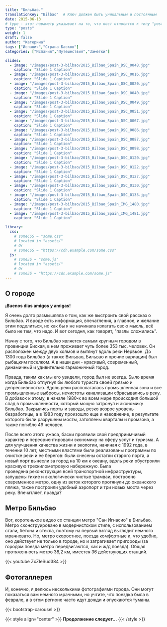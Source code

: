 ```yaml
---
title: "Бильбао."
translationKey: "Bilbao"  # Ключ должен быть уникальным и постоянным
date: 2015-06-13
# type - этот параметр указывает на то, что пост относится к типу "post"
type: "posts"
weight: 1
draft: false
author: "Катерина"
tags: ["Испания","Страна Басков"]
categories: ["Испания","Путешествия","Заметки"]

slides:
  - image: "/images/post-3-bilbao/2015_Bilbao_Spain_DSC_0048.jpg"
    caption: "Slide 1 Caption"
  - image: "/images/post-3-bilbao/2015_Bilbao_Spain_DSC_0016.jpg"
    caption: "Slide 1 Caption"
  - image: "/images/post-3-bilbao/2015_Bilbao_Spain_DSC_0020.jpg"
    caption: "Slide 1 Caption"
  - image: "/images/post-3-bilbao/2015_Bilbao_Spain_DSC_0040.jpg"
    caption: "Slide 1 Caption"
  - image: "/images/post-3-bilbao/2015_Bilbao_Spain_DSC_0049.jpg"
    caption: "Slide 1 Caption"
  - image: "/images/post-3-bilbao/2015_Bilbao_Spain_DSC_0051.jpg"
    caption: "Slide 1 Caption"
  - image: "/images/post-3-bilbao/2015_Bilbao_Spain_DSC_0067.jpg"
    caption: "Slide 1 Caption"
  - image: "/images/post-3-bilbao/2015_Bilbao_Spain_DSC_0086.jpg"
    caption: "Slide 1 Caption"
  - image: "/images/post-3-bilbao/2015_Bilbao_Spain_DSC_0087.jpg"
    caption: "Slide 1 Caption"
  - image: "/images/post-3-bilbao/2015_Bilbao_Spain_DSC_0098.jpg"
    caption: "Slide 1 Caption"
  - image: "/images/post-3-bilbao/2015_Bilbao_Spain_DSC_0120.jpg"
    caption: "Slide 1 Caption"
  - image: "/images/post-3-bilbao/2015_Bilbao_Spain_DSC_0122.jpg"
    caption: "Slide 1 Caption"
  - image: "/images/post-3-bilbao/2015_Bilbao_Spain_DSC_0127.jpg"
    caption: "Slide 1 Caption"
  - image: "/images/post-3-bilbao/2015_Bilbao_Spain_DSC_0130.jpg"
    caption: "Slide 1 Caption"
  - image: "/images/post-3-bilbao/2015_Bilbao_Spain_DSC_0133.jpg"
    caption: "Slide 1 Caption"
  - image: "/images/post-3-bilbao/2015_Bilbao_Spain_IMG_1480.jpg"
    caption: "Slide 1 Caption"
  - image: "/images/post-3-bilbao/2015_Bilbao_Spain_IMG_1481.jpg"
    caption: "Slide 1 Caption"

library:
  css:
    # someCSS = "some.css"
    # located in "assets/"
    # Or
    # someCSS = "https://cdn.example.com/some.css"
  js:
    # someJS = "some.js"
    # located in "assets/"
    # Or
    # someJS = "https://cdn.example.com/some.js"
---
```

## О городе

**¡Buenos dias amigos y amigas!**

Я очень долго размышляла о том, как же выстроить свой рассказ о Бильбао. И вроде есть информация, впечатления, а главное, и желание этим поделиться, но как бы я не начинала излагать свою мысль, всё было не тем, что надо. И вот сегодня, как говорят, "пазлы сложились".

Начну с того, что Бильбао является самым крупным городом в провинции Биская, в нем проживает чуть более 353 тыс. человек. Он расположен между двух холмов и вытянут вдоль реки Нервьон. До 1300 года Бильбао (а также Вильвао, Бильвао и прочие вариации) был рыбацким поселком. А в наши дни - красивый, современный, динамичный и удивительно гармоничный город.

Правда, таким как мы его увидели, город был не всегда. Было время когда Бильбао отпугнул бы любого туриста своей грязью и депрессивностью. Вдоль реки располагалась промышленная зона и все промышленные выбросы, нечистоты канализации сбрасывались в реку. В добавок к этому, в начале 1980-х во всем мире происходил большой спад в промышленности, который мощно затронул и экономику Бильбао. Закрылись порты и заводы, резко возрос уровень безработицы, а в 1983 году произошло еще и наводнение, в результате которого были разрушены мосты, затоплены кварталы и промзона, а также погибло 49 человек.

После всего этого ужаса, баски проявили свой предприимчивый характер и переориентировали экономику на сферу услуг и туризма. А для улучшения качества жизни и экологии, начиная с 1992 года, в течении 10 лет, местными властями были реализованы программы по очистке реки и ее берегов: были снесены остатки старого порта, а новый порт вынесли за город на 10 км к океану, вдоль реки обустроили красивую трехкилометровую набережную. Была проведена реконструкция всей транспортной инфраструктуры, запущены тихие и экологически чистые трамваи, построено современное метро, одну из веток которого протянули до океанского пляжа, также построили удобный аэропорт и три новых моста через реку. Впечатляет, правда?

## Метро Бильбао

Вот, коротенькое видео со станции метро "Сан Игнасио" в Бильбао. Метро сконструировано в модернистском стиле, с использованием стали, бетона и стекла, поэтому на первый взгляд выглядит немного мрачновато. Но, метро скоростное, поезда комфортные и, что удобно, оно действует не только в городе, но и затрагивает пригороды (за городом поезда метро передвигаются, как и ж/д поезда). Общая протяженность метро 38,2 км, имеется 36 действующих станций.


{{< youtube ZxZIeSud384 >}}

## Фотогаллерея

И, конечно, я делюсь несколькими фотографиями города. Они могут показаться вам немного мрачными, но учтите, что поездка была в феврале, а в этом регионе часто идут дожди и опускаются туманы.

<!-- Первая карусель -->
{{< bootstrap-carousel >}}
<br>

{{< style align="center" >}} 
<strong>Продолжение следует...</strong>
{{< /style >}}  
